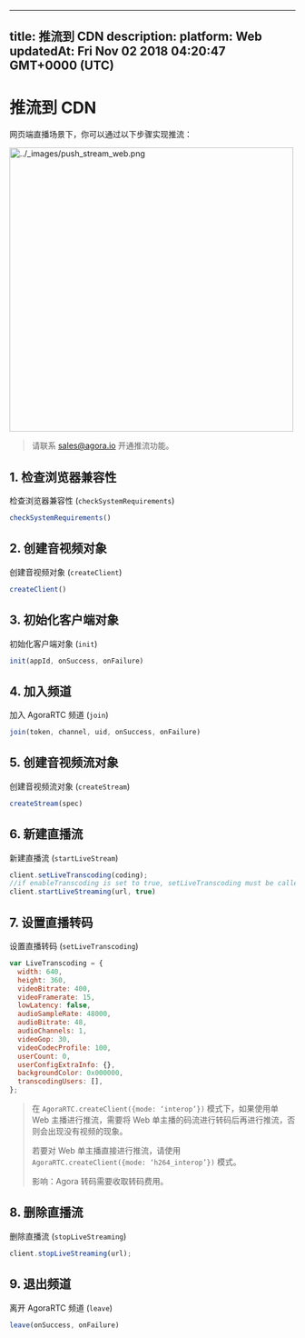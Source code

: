 
---
title: 推流到 CDN
description: 
platform: Web
updatedAt: Fri Nov 02 2018 04:20:47 GMT+0000 (UTC)
---
# 推流到 CDN
网页端直播场景下，你可以通过以下步骤实现推流：

<img alt="../_images/push_stream_web.png" src="https://web-cdn.agora.io/docs-files/cn/push_stream_web.png" style="width: 500px;"/>

> 请联系 [sales@agora.io](mailto:sales@agora.io) 开通推流功能。

## 1. 检查浏览器兼容性

检查浏览器兼容性 \(`checkSystemRequirements`\)

```javascript
checkSystemRequirements()
```

## 2. 创建音视频对象

创建音视频对象 \(`createClient`\)

```javascript
createClient()
```

## 3. 初始化客户端对象

初始化客户端对象 \(`init`\)

```javascript
init(appId, onSuccess, onFailure)
```

## 4. 加入频道

加入 AgoraRTC 频道 \(`join`\)

```javascript
join(token, channel, uid, onSuccess, onFailure)
```

## 5. 创建音视频流对象

创建音视频流对象 \(`createStream`\)

```javascript
createStream(spec)
```

## 6. 新建直播流

新建直播流 \(`startLiveStream`\)

```javascript
client.setLiveTranscoding(coding);
//if enableTranscoding is set to true, setLiveTranscoding must be called before _startLiveStreaming
client.startLiveStreaming(url, true)
```

## 7. 设置直播转码

设置直播转码 \(`setLiveTranscoding`\)

```javascript
var LiveTranscoding = {
  width: 640,
  height: 360,
  videoBitrate: 400,
  videoFramerate: 15,
  lowLatency: false,
  audioSampleRate: 48000,
  audioBitrate: 48,
  audioChannels: 1,
  videoGop: 30,
  videoCodecProfile: 100,
  userCount: 0,
  userConfigExtraInfo: {},
  backgroundColor: 0x000000,
  transcodingUsers: [],
};
```

> 在 `AgoraRTC.createClient({mode: ‘interop’})` 模式下，如果使用单 Web 主播进行推流，需要将 Web 单主播的码流进行转码后再进行推流，否则会出现没有视频的现象。
>
> 若要对 Web 单主播直接进行推流，请使用 `AgoraRTC.createClient({mode: ‘h264_interop’})` 模式。
>
> 影响：Agora 转码需要收取转码费用。

## 8. 删除直播流

删除直播流 \(`stopLiveStreaming`\)

```javascript
client.stopLiveStreaming(url);
```

## 9. 退出频道

离开 AgoraRTC 频道 \(`leave`\)

```javascript
leave(onSuccess, onFailure)
```
